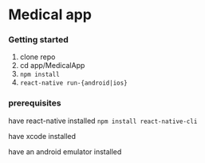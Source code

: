 # Medical app

### Getting started
1. clone repo
2. cd app/MedicalApp
3. `npm install`
4. `react-native run-{android|ios}`

### prerequisites 
have react-native installed `npm install react-native-cli` 

have xcode installed 

have an android emulator installed

